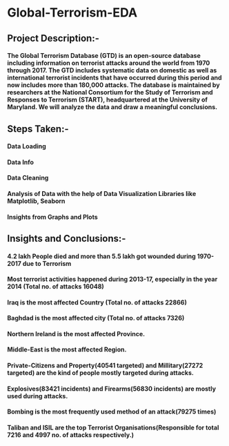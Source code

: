 # Global-Terrorism-EDA

## Project Description:-
#### The Global Terrorism Database (GTD) is an open-source database including information on terrorist attacks around the world from 1970 through 2017. The GTD includes systematic data on domestic as well as international terrorist incidents that have occurred during this period and now includes more than 180,000 attacks. The database is maintained by researchers at the National Consortium for the Study of Terrorism and Responses to Terrorism (START), headquartered at the University of Maryland. We will analyze the data and draw a meaningful conclusions.


## Steps Taken:-

#### Data Loading
#### Data Info
#### Data Cleaning
#### Analysis of Data with the help of Data Visualization Libraries like Matplotlib, Seaborn
#### Insights from Graphs and Plots


## Insights and Conclusions:-

####  4.2 lakh People died and more than 5.5 lakh got wounded during 1970-2017 due to Terrorism 
#### Most terrorist activities happened during 2013-17, especially in the year 2014 (Total no. of attacks 16048)       
#### Iraq is the most affected Country (Total no. of attacks 22866)     
#### Baghdad is the most affected city (Total no. of attacks 7326)     
#### Northern Ireland is the most affected Province.      
#### Middle-East is the most affected Region.        
#### Private-Citizens and Property(40541 targeted) and Millitary(27272 targeted) are the kind of people mostly targeted during attacks.                 
#### Explosives(83421 incidents) and Firearms(56830 incidents) are mostly used during attacks.
#### Bombing is the most frequently used method of an attack(79275 times)
#### Taliban and ISIL are the top Terrorist Organisations(Responsible for total 7216 and 4997 no. of attacks respectively.)
